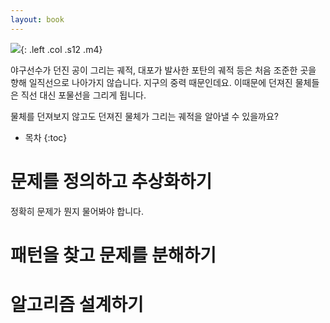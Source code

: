 ```yaml
---
layout: book
---
```

![](../parabolic-motion-01.jpg){: .left .col .s12 .m4}

야구선수가 던진 공이 그리는 궤적, 대포가 발사한 포탄의 궤적 등은 처음 조준한 곳을 향해 일직선으로 나아가지 않습니다. 지구의 중력 때문인데요. 이때문에 던져진 물체들은 직선 대신 포물선을 그리게 됩니다.

물체를 던져보지 않고도 던져진 물체가 그리는 궤적을 알아낼 수 있을까요?

* 목차
{:toc}

# 문제를 정의하고 추상화하기
정확히 문제가 뭔지 물어봐야 합니다.


# 패턴을 찾고 문제를 분해하기

# 알고리즘 설계하기
